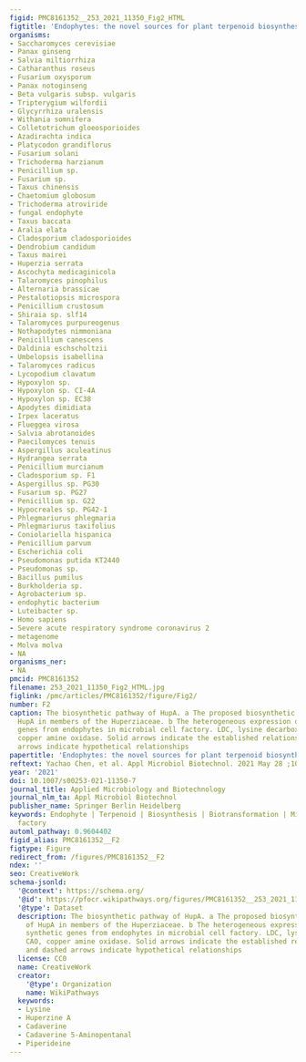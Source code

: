 ```yaml
---
figid: PMC8161352__253_2021_11350_Fig2_HTML
figtitle: 'Endophytes: the novel sources for plant terpenoid biosynthesis'
organisms:
- Saccharomyces cerevisiae
- Panax ginseng
- Salvia miltiorrhiza
- Catharanthus roseus
- Fusarium oxysporum
- Panax notoginseng
- Beta vulgaris subsp. vulgaris
- Tripterygium wilfordii
- Glycyrrhiza uralensis
- Withania somnifera
- Colletotrichum gloeosporioides
- Azadirachta indica
- Platycodon grandiflorus
- Fusarium solani
- Trichoderma harzianum
- Penicillium sp.
- Fusarium sp.
- Taxus chinensis
- Chaetomium globosum
- Trichoderma atroviride
- fungal endophyte
- Taxus baccata
- Aralia elata
- Cladosporium cladosporioides
- Dendrobium candidum
- Taxus mairei
- Huperzia serrata
- Ascochyta medicaginicola
- Talaromyces pinophilus
- Alternaria brassicae
- Pestalotiopsis microspora
- Penicillium crustosum
- Shiraia sp. slf14
- Talaromyces purpureogenus
- Nothapodytes nimmoniana
- Penicillium canescens
- Daldinia eschscholtzii
- Umbelopsis isabellina
- Talaromyces radicus
- Lycopodium clavatum
- Hypoxylon sp.
- Hypoxylon sp. CI-4A
- Hypoxylon sp. EC38
- Apodytes dimidiata
- Irpex laceratus
- Flueggea virosa
- Salvia abrotanoides
- Paecilomyces tenuis
- Aspergillus aculeatinus
- Hydrangea serrata
- Penicillium murcianum
- Cladosporium sp. F1
- Aspergillus sp. PG30
- Fusarium sp. PG27
- Penicillium sp. G22
- Hypocreales sp. PG42-1
- Phlegmariurus phlegmaria
- Phlegmariurus taxifolius
- Coniolariella hispanica
- Penicillium parvum
- Escherichia coli
- Pseudomonas putida KT2440
- Pseudomonas sp.
- Bacillus pumilus
- Burkholderia sp.
- Agrobacterium sp.
- endophytic bacterium
- Luteibacter sp.
- Homo sapiens
- Severe acute respiratory syndrome coronavirus 2
- metagenome
- Molva molva
- NA
organisms_ner:
- NA
pmcid: PMC8161352
filename: 253_2021_11350_Fig2_HTML.jpg
figlink: /pmc/articles/PMC8161352/figure/Fig2/
number: F2
caption: The biosynthetic pathway of HupA. a The proposed biosynthetic pathway of
  HupA in members of the Huperziaceae. b The heterogeneous expression of HupA synthetic
  genes from endophytes in microbial cell factory. LDC, lysine decarboxylase; CAO,
  copper amine oxidase. Solid arrows indicate the established relationships, and dashed
  arrows indicate hypothetical relationships
papertitle: 'Endophytes: the novel sources for plant terpenoid biosynthesis.'
reftext: Yachao Chen, et al. Appl Microbiol Biotechnol. 2021 May 28 ;105(11):4501-4513.
year: '2021'
doi: 10.1007/s00253-021-11350-7
journal_title: Applied Microbiology and Biotechnology
journal_nlm_ta: Appl Microbiol Biotechnol
publisher_name: Springer Berlin Heidelberg
keywords: Endophyte | Terpenoid | Biosynthesis | Biotransformation | Microbial cell
  factory
automl_pathway: 0.9604402
figid_alias: PMC8161352__F2
figtype: Figure
redirect_from: /figures/PMC8161352__F2
ndex: ''
seo: CreativeWork
schema-jsonld:
  '@context': https://schema.org/
  '@id': https://pfocr.wikipathways.org/figures/PMC8161352__253_2021_11350_Fig2_HTML.html
  '@type': Dataset
  description: The biosynthetic pathway of HupA. a The proposed biosynthetic pathway
    of HupA in members of the Huperziaceae. b The heterogeneous expression of HupA
    synthetic genes from endophytes in microbial cell factory. LDC, lysine decarboxylase;
    CAO, copper amine oxidase. Solid arrows indicate the established relationships,
    and dashed arrows indicate hypothetical relationships
  license: CC0
  name: CreativeWork
  creator:
    '@type': Organization
    name: WikiPathways
  keywords:
  - Lysine
  - Huperzine A
  - Cadaverine
  - Cadaverine 5-Aminopentanal
  - Piperideine
---
```

